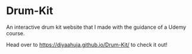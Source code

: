 # Drum-Kit
An interactive drum kit website that I made with the guidance of a Udemy course.

Head over to https://diyaahuja.github.io/Drum-Kit/ to check it out!
